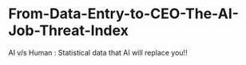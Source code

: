 # From-Data-Entry-to-CEO-The-AI-Job-Threat-Index
AI v/s Human : Statistical data that AI will replace you!!
